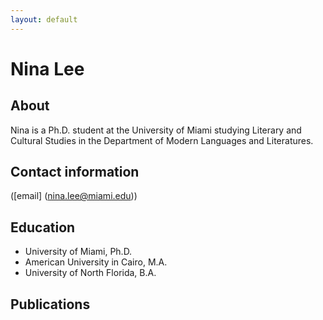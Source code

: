 ```yaml
---
layout: default
---
```


# **Nina Lee**

## About 
Nina is a Ph.D. student at the University of Miami studying Literary and Cultural Studies in the Department of Modern Languages and Literatures. 

## Contact information
([email] (nina.lee@miami.edu)) 

## Education
- University of Miami, Ph.D. 
- American University in Cairo, M.A.
- University of North Florida, B.A. 

## Publications
